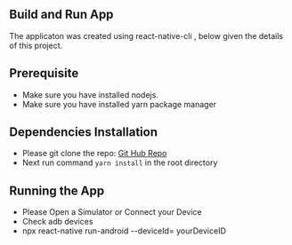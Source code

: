 ## Build and Run App

The applicaton was created using react-native-cli , below given the details of this project.

## Prerequisite

- Make sure you have installed nodejs.
- Make sure you have installed yarn package manager

## Dependencies Installation

- Please git clone the repo: [Git Hub Repo](https://github.com/soum21/PhotoGalleryApp_RN.git)
- Next run command `yarn install` in the root directory

## Running the App

- Please Open a Simulator or Connect your Device
- Check adb devices
- npx react-native run-android --deviceId= yourDeviceID